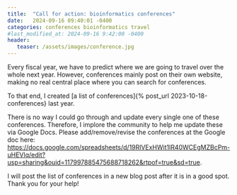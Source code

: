 ```yaml
---
title:  "Call for action: bioinformatics conferences"
date:   2024-09-16 09:40:01 -0400
categories: conferences bioinformatics travel
#last_modified_at: 2024-09-16 9:42:00 -0400
header:
   teaser: /assets/images/conference.jpg
---
```


Every fiscal year, we have to predict where we are going to travel over the whole next year.
However, conferences mainly post on their own website, making no real central place where you can search for conferences.

To that end, I created [a list of conferences]{% post_url 2023-10-18-conferences} last year.

There is no way I could go through and update every single one of these conferences.
Therefore, I implore the community to help me update these via Google Docs.
Please add/remove/revise the conferences at the Google doc here: <https://docs.google.com/spreadsheets/d/19RlVExHWit1lR40WCEgMZBcPm-uHEVlq/edit?usp=sharing&ouid=117997885475688718262&rtpof=true&sd=true>.

I will post the list of conferences in a new blog post after it is in a good spot.
Thank you for your help!
